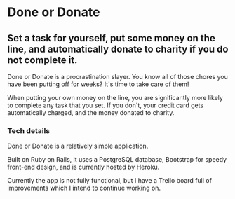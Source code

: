 # Done or Donate

## Set a task for yourself, put some money on the line, and automatically donate to charity if you do not complete it.

Done or Donate is a procrastination slayer. You know all of those chores you have been putting off for weeks? It's time to take care of them!

When putting your own money on the line, you are significantly more likely to complete any task that you set. If you don't, your credit card gets automatically charged, and the money donated to charity.

### Tech details

Done or Donate is a relatively simple application.

Built on Ruby on Rails, it uses a PostgreSQL database, Bootstrap for speedy front-end design, and is currently hosted by Heroku.

Currently the app is not fully functional, but I have a Trello board full of improvements which I intend to continue working on.